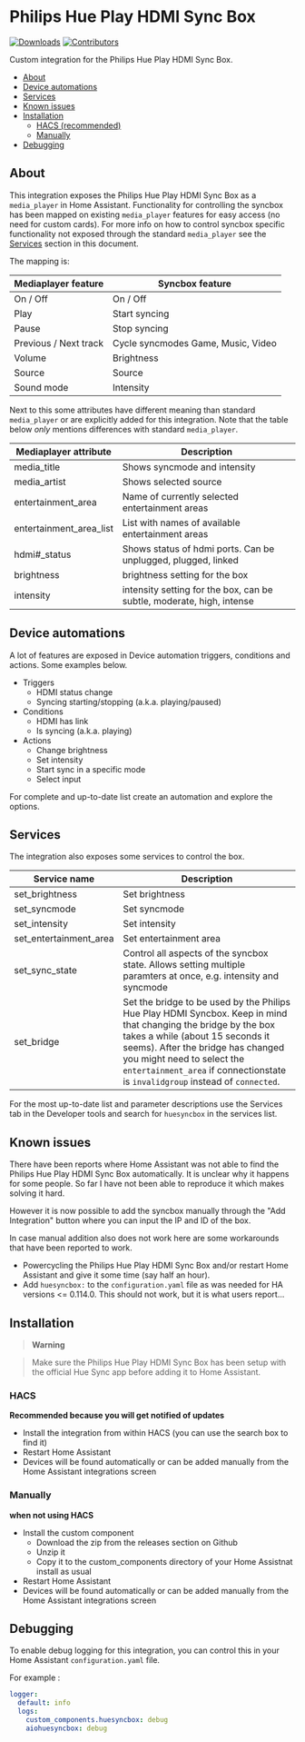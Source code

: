 # Philips Hue Play HDMI Sync Box

[![Downloads](https://img.shields.io/github/downloads/mvdwetering/huesyncbox/total.svg)](https://img.shields.io/github/downloads/mvdwetering/huesyncbox/total.svg)
[![Contributors](https://img.shields.io/github/contributors/mvdwetering/huesyncbox.svg)](https://github.com/mvdwetering/huesyncbox/graphs/contributors)

Custom integration for the Philips Hue Play HDMI Sync Box.

- [About](#about)
- [Device automations](#device-automations)
- [Services](#services)
- [Known issues](#known-issues)
- [Installation](#installation)
  - [HACS (recommended)](#hacs)
  - [Manually](#manually)
- [Debugging](#debugging)

## About

This integration exposes the Philips Hue Play HDMI Sync Box as a `media_player` in Home Assistant.
Functionality for controlling the syncbox has been mapped on existing `media_player` features for easy access (no need for custom cards).
For more info on how to control syncbox specific functionality not exposed through the standard `media_player` see the [Services](#services) section in this document.

The mapping is:

| Mediaplayer feature | Syncbox feature |
|---|---|
| On / Off  | On / Off  |
| Play  | Start syncing  |
| Pause  | Stop syncing  |
| Previous / Next track | Cycle syncmodes Game, Music, Video |
| Volume | Brightness |
| Source | Source |
| Sound mode  | Intensity  |

Next to this some attributes have different meaning than standard `media_player` or are explicitly added for this integration.
Note that the table below _only_ mentions differences with standard `media_player`.

| Mediaplayer attribute | Description |
|---|---|
| media_title | Shows syncmode and intensity |
| media_artist | Shows selected source |
| entertainment_area | Name of currently selected entertainment areas |
| entertainment_area_list | List with names of available entertainment areas |
| hdmi#_status | Shows status of hdmi ports. Can be unplugged, plugged, linked |
| brightness | brightness setting for the box |
| intensity | intensity setting for the box, can be subtle, moderate, high, intense |

## Device automations

A lot of features are exposed in Device automation triggers, conditions and actions.
Some examples below.

* Triggers
  * HDMI status change
  * Syncing starting/stopping (a.k.a. playing/paused)
* Conditions
  * HDMI has link
  * Is syncing (a.k.a. playing)
* Actions
  * Change brightness
  * Set intensity
  * Start sync in a specific mode
  * Select input

For complete and up-to-date list create an automation and explore the options.

## Services

The integration also exposes some services to control the box.

| Service name | Description |
|---|---|
| set_brightness | Set brightness |
| set_syncmode | Set syncmode |
| set_intensity | Set intensity |
| set_entertainment_area | Set entertainment area |
| set_sync_state | Control all aspects of the syncbox state. Allows setting multiple paramters at once, e.g. intensity and syncmode |
| set_bridge | Set the bridge to be used by the Philips Hue Play HDMI Syncbox. Keep in mind that changing the bridge by the box takes a while (about 15 seconds it seems). After the bridge has changed you might need to select the `entertainment_area` if connectionstate is `invalidgroup` instead of `connected`. |

For the most up-to-date list and parameter descriptions use the Services tab in the Developer tools and search for `huesyncbox` in the services list.

## Known issues

There have been reports where Home Assistant was not able to find the Philips Hue Play HDMI Sync Box automatically.
It is unclear why it happens for some people. So far I have not been able to reproduce it which makes solving it hard.

However it is now possible to add the syncbox manually through the "Add Integration" button where you can input the IP and ID of the box.

In case manual addition also does not work here are some workarounds that have been reported to work.

* Powercycling the Philips Hue Play HDMI Sync Box and/or restart Home Assistant and give it some time (say half an hour).
* Add `huesyncbox:` to the `configuration.yaml` file as was needed for HA versions <= 0.114.0. This should not work, but it is what users report...


## Installation

> **Warning**

> Make sure the Philips Hue Play HDMI Sync Box has been setup with the official Hue Sync app before adding it to Home Assistant.

### HACS

**Recommended because you will get notified of updates**

* Install the integration from within HACS (you can use the search box to find it)
* Restart Home Assistant
* Devices will be found automatically or can be added manually from the Home Assistant integrations screen

### Manually

**when not using HACS**

* Install the custom component
  * Download the zip from the releases section on Github
  * Unzip it
  * Copy it to the custom_components directory of your Home Assistnat install as usual
* Restart Home Assistant
* Devices will be found automatically or can be added manually from the Home Assistant integrations screen

## Debugging
To enable debug logging for this integration, you can control this in your Home Assistant `configuration.yaml` file.

For example : 
```yaml
logger: 
  default: info
  logs:
    custom_components.huesyncbox: debug
    aiohuesyncbox: debug
```